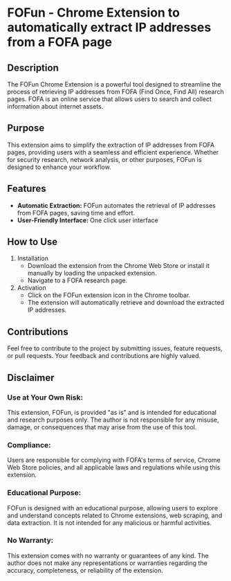 # FOFun - Chrome Extension to automatically extract IP addresses from a FOFA page

## Description
The FOFun Chrome Extension is a powerful tool designed to streamline the process of retrieving IP addresses from FOFA (Find Once, Find All) research pages. FOFA is an online service that allows users to search and collect information about internet assets.

## Purpose
This extension aims to simplify the extraction of IP addresses from FOFA pages, providing users with a seamless and efficient experience. Whether for security research, network analysis, or other purposes, FOFun is designed to enhance your workflow.

## Features
- **Automatic Extraction:** FOFun automates the retrieval of IP addresses from FOFA pages, saving time and effort.
- **User-Friendly Interface:** One click user interface

## How to Use
1. Installation
    - Download the extension from the Chrome Web Store or install it manually by loading the unpacked extension.
    - Navigate to a FOFA research page.
2. Activation
    - Click on the FOFun extension icon in the Chrome toolbar.
    - The extension will automatically retrieve and download the extracted IP addresses.

## Contributions
Feel free to contribute to the project by submitting issues, feature requests, or pull requests. Your feedback and contributions are highly valued.

## Disclaimer
### Use at Your Own Risk:
This extension, FOFun, is provided "as is" and is intended for educational and research purposes only. The author is not responsible for any misuse, damage, or consequences that may arise from the use of this tool.

### Compliance:
Users are responsible for complying with FOFA's terms of service, Chrome Web Store policies, and all applicable laws and regulations while using this extension.

### Educational Purpose:
FOFun is designed with an educational purpose, allowing users to explore and understand concepts related to Chrome extensions, web scraping, and data extraction. It is not intended for any malicious or harmful activities.

### No Warranty:
This extension comes with no warranty or guarantees of any kind. The author does not make any representations or warranties regarding the accuracy, completeness, or reliability of the extension.

